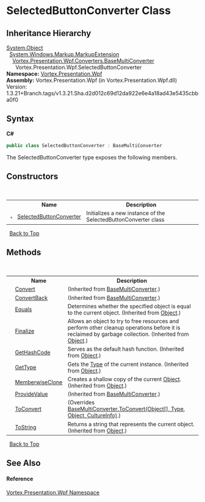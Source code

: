 # SelectedButtonConverter Class
 


## Inheritance Hierarchy
<a href="https://docs.microsoft.com/dotnet/api/system.object" target="_blank">System.Object</a><br />&nbsp;&nbsp;<a href="https://docs.microsoft.com/dotnet/api/system.windows.markup.markupextension" target="_blank">System.Windows.Markup.MarkupExtension</a><br />&nbsp;&nbsp;&nbsp;&nbsp;<a href="T_Vortex_Presentation_Wpf_Converters_BaseMultiConverter.md">Vortex.Presentation.Wpf.Converters.BaseMultiConverter</a><br />&nbsp;&nbsp;&nbsp;&nbsp;&nbsp;&nbsp;Vortex.Presentation.Wpf.SelectedButtonConverter<br />
**Namespace:**&nbsp;<a href="N_Vortex_Presentation_Wpf.md">Vortex.Presentation.Wpf</a><br />**Assembly:**&nbsp;Vortex.Presentation.Wpf (in Vortex.Presentation.Wpf.dll) Version: 1.3.21+Branch.tags/v1.3.21.Sha.d2d012c69d12da922e6e4a18ad43e5435cbba0f0

## Syntax

**C#**<br />
``` C#
public class SelectedButtonConverter : BaseMultiConverter
```

The SelectedButtonConverter type exposes the following members.


## Constructors
&nbsp;<table><tr><th></th><th>Name</th><th>Description</th></tr><tr><td>![Public method](media/pubmethod.gif "Public method")</td><td><a href="M_Vortex_Presentation_Wpf_SelectedButtonConverter__ctor.md">SelectedButtonConverter</a></td><td>
Initializes a new instance of the SelectedButtonConverter class</td></tr></table>&nbsp;
<a href="#selectedbuttonconverter-class">Back to Top</a>

## Methods
&nbsp;<table><tr><th></th><th>Name</th><th>Description</th></tr><tr><td>![Public method](media/pubmethod.gif "Public method")</td><td><a href="M_Vortex_Presentation_Wpf_Converters_BaseMultiConverter_Convert.md">Convert</a></td><td> (Inherited from <a href="T_Vortex_Presentation_Wpf_Converters_BaseMultiConverter.md">BaseMultiConverter</a>.)</td></tr><tr><td>![Public method](media/pubmethod.gif "Public method")</td><td><a href="M_Vortex_Presentation_Wpf_Converters_BaseMultiConverter_ConvertBack.md">ConvertBack</a></td><td> (Inherited from <a href="T_Vortex_Presentation_Wpf_Converters_BaseMultiConverter.md">BaseMultiConverter</a>.)</td></tr><tr><td>![Public method](media/pubmethod.gif "Public method")</td><td><a href="https://docs.microsoft.com/dotnet/api/system.object.equals#System_Object_Equals_System_Object_" target="_blank">Equals</a></td><td>
Determines whether the specified object is equal to the current object.
 (Inherited from <a href="https://docs.microsoft.com/dotnet/api/system.object" target="_blank">Object</a>.)</td></tr><tr><td>![Protected method](media/protmethod.gif "Protected method")</td><td><a href="https://docs.microsoft.com/dotnet/api/system.object.finalize#System_Object_Finalize" target="_blank">Finalize</a></td><td>
Allows an object to try to free resources and perform other cleanup operations before it is reclaimed by garbage collection.
 (Inherited from <a href="https://docs.microsoft.com/dotnet/api/system.object" target="_blank">Object</a>.)</td></tr><tr><td>![Public method](media/pubmethod.gif "Public method")</td><td><a href="https://docs.microsoft.com/dotnet/api/system.object.gethashcode#System_Object_GetHashCode" target="_blank">GetHashCode</a></td><td>
Serves as the default hash function.
 (Inherited from <a href="https://docs.microsoft.com/dotnet/api/system.object" target="_blank">Object</a>.)</td></tr><tr><td>![Public method](media/pubmethod.gif "Public method")</td><td><a href="https://docs.microsoft.com/dotnet/api/system.object.gettype#System_Object_GetType" target="_blank">GetType</a></td><td>
Gets the <a href="https://docs.microsoft.com/dotnet/api/system.type" target="_blank">Type</a> of the current instance.
 (Inherited from <a href="https://docs.microsoft.com/dotnet/api/system.object" target="_blank">Object</a>.)</td></tr><tr><td>![Protected method](media/protmethod.gif "Protected method")</td><td><a href="https://docs.microsoft.com/dotnet/api/system.object.memberwiseclone#System_Object_MemberwiseClone" target="_blank">MemberwiseClone</a></td><td>
Creates a shallow copy of the current <a href="https://docs.microsoft.com/dotnet/api/system.object" target="_blank">Object</a>.
 (Inherited from <a href="https://docs.microsoft.com/dotnet/api/system.object" target="_blank">Object</a>.)</td></tr><tr><td>![Public method](media/pubmethod.gif "Public method")</td><td><a href="M_Vortex_Presentation_Wpf_Converters_BaseMultiConverter_ProvideValue.md">ProvideValue</a></td><td> (Inherited from <a href="T_Vortex_Presentation_Wpf_Converters_BaseMultiConverter.md">BaseMultiConverter</a>.)</td></tr><tr><td>![Public method](media/pubmethod.gif "Public method")</td><td><a href="M_Vortex_Presentation_Wpf_SelectedButtonConverter_ToConvert.md">ToConvert</a></td><td> (Overrides <a href="M_Vortex_Presentation_Wpf_Converters_BaseMultiConverter_ToConvert.md">BaseMultiConverter.ToConvert(Object[], Type, Object, CultureInfo)</a>.)</td></tr><tr><td>![Public method](media/pubmethod.gif "Public method")</td><td><a href="https://docs.microsoft.com/dotnet/api/system.object.tostring#System_Object_ToString" target="_blank">ToString</a></td><td>
Returns a string that represents the current object.
 (Inherited from <a href="https://docs.microsoft.com/dotnet/api/system.object" target="_blank">Object</a>.)</td></tr></table>&nbsp;
<a href="#selectedbuttonconverter-class">Back to Top</a>

## See Also


#### Reference
<a href="N_Vortex_Presentation_Wpf.md">Vortex.Presentation.Wpf Namespace</a><br />